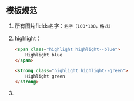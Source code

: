 ## 模板规范
1. 所有图片fields名字：`名字（100*100，格式）`

2. highlight：
    ```html
    <span class="highlight highlight--blue">
        Highlight blue
    </span>

    <strong class="highlight highlight--green">
        Highlight green
    </strong>
    ```
3. 

